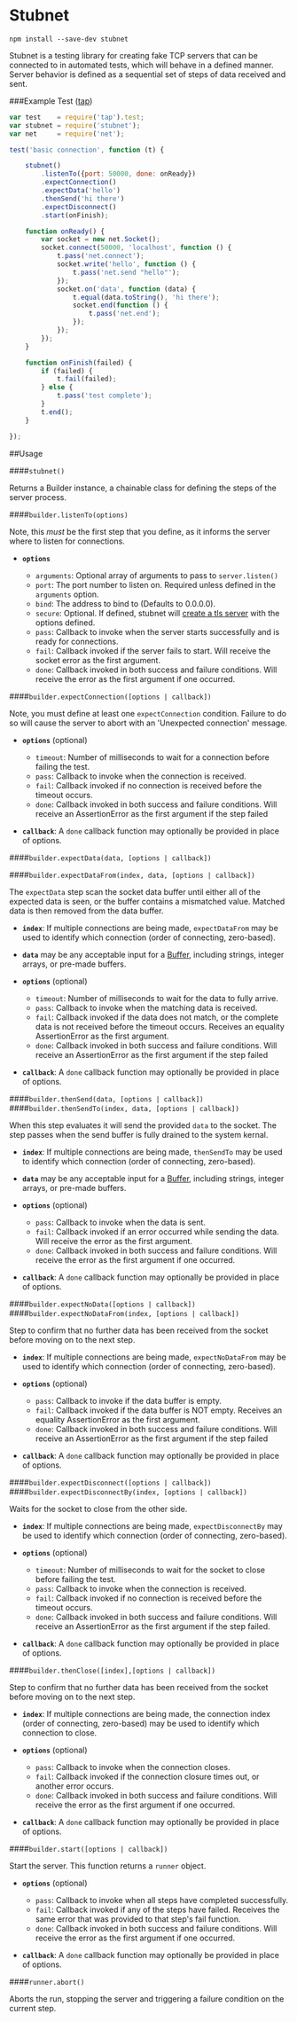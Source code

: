 Stubnet
==================

```
npm install --save-dev stubnet
```

Stubnet is a testing library for creating fake TCP servers that can be connected to in automated tests, which will behave in a defined manner.  Server behavior is defined as a sequential set of steps of data received and sent.

###Example Test ([tap](https://www.npmjs.com/package/tap))
```js
var test    = require('tap').test;
var stubnet = require('stubnet');
var net     = require('net');

test('basic connection', function (t) {

	stubnet()
		.listenTo({port: 50000, done: onReady})
		.expectConnection()
		.expectData('hello')
		.thenSend('hi there')
		.expectDisconnect()
		.start(onFinish);

	function onReady() {
		var socket = new net.Socket();
		socket.connect(50000, 'localhost', function () {
			t.pass('net.connect');
			socket.write('hello', function () {
				t.pass('net.send "hello"');
			});
			socket.on('data', function (data) {
				t.equal(data.toString(), 'hi there');
				socket.end(function () {
					t.pass('net.end');
				});
			});
		});
	}

	function onFinish(failed) {
		if (failed) {
			t.fail(failed);
		} else {
			t.pass('test complete');
		}
		t.end();
	}

});
```

##Usage

####`stubnet()`

Returns a Builder instance, a chainable class for defining the steps of the server process.

####`builder.listenTo(options)`

Note, this _must_ be the first step that you define, as it informs the server where to listen for connections.

- **`options`**

  - `arguments`: Optional array of arguments to pass to `server.listen()`
  - `port`: The port number to listen on. Required unless defined in the `arguments` option.
  - `bind`: The address to bind to (Defaults to 0.0.0.0).
  - `secure`: Optional. If defined, stubnet will [create a tls server](https://nodejs.org/api/tls.html#tls_tls_createserver_options_secureconnectionlistener) with the options   defined.
  - `pass`: Callback to invoke when the server starts successfully and is ready for connections.
  - `fail`: Callback invoked if the server fails to start. Will receive the socket error as the first argument.
  - `done`: Callback invoked in both success and failure conditions. Will receive the error as the first argument if one occurred.

####`builder.expectConnection([options | callback])`

Note, you must define at least one `expectConnection` condition. Failure to do so will cause the server to abort with an 'Unexpected connection' message.

- **`options`** (optional)

  - `timeout`: Number of milliseconds to wait for a connection before failing the test.
  - `pass`: Callback to invoke when the connection is received.
  - `fail`: Callback invoked if no connection is received before the timeout occurs.
  - `done`: Callback invoked in both success and failure conditions. Will receive an AssertionError as the first argument if the step failed

- **`callback`**: A `done` callback function may optionally be provided in place of options.

####`builder.expectData(data, [options | callback])`

####`builder.expectDataFrom(index, data, [options | callback])`

The `expectData` step scan the socket data buffer until either all of the expected data is seen, or the buffer contains a mismatched value. Matched data is then removed from the data buffer.

- **`index`**: If multiple connections are being made, `expectDataFrom` may be used to identify which connection (order of connecting, zero-based).

- **`data`** may be any acceptable input for a [Buffer](https://nodejs.org/api/buffer.html), including strings, integer arrays, or pre-made buffers.

- **`options`** (optional)

  - `timeout`: Number of milliseconds to wait for the data to fully arrive.
  - `pass`: Callback to invoke when the matching data is received.
  - `fail`: Callback invoked if the data does not match, or the complete data is not received before the timeout occurs. Receives an equality AssertionError as the first argument.
  - `done`: Callback invoked in both success and failure conditions. Will receive an AssertionError as the first argument if the step failed

- **`callback`**: A `done` callback function may optionally be provided in place of options.

####`builder.thenSend(data, [options | callback])`
####`builder.thenSendTo(index, data, [options | callback])`

When this step evaluates it will send the provided `data` to the socket.  The step passes when the send buffer is fully drained to the system kernal.

- **`index`**: If multiple connections are being made, `thenSendTo` may be used to identify which connection (order of connecting, zero-based).

- **`data`** may be any acceptable input for a [Buffer](https://nodejs.org/api/buffer.html), including strings, integer arrays, or pre-made buffers.

- **`options`** (optional)

  - `pass`: Callback to invoke when the data is sent.
  - `fail`: Callback invoked if an error occurred while sending the data.  Will receive the error as the first argument.
  - `done`: Callback invoked in both success and failure conditions. Will receive the error as the first argument if one occurred.

- **`callback`**: A `done` callback function may optionally be provided in place of options.

####`builder.expectNoData([options | callback])`
####`builder.expectNoDataFrom(index, [options | callback])`

Step to confirm that no further data has been received from the socket before moving on to the next step.

- **`index`**: If multiple connections are being made, `expectNoDataFrom` may be used to identify which connection (order of connecting, zero-based).

- **`options`** (optional)

  - `pass`: Callback to invoke if the data buffer is empty.
  - `fail`: Callback invoked if the data buffer is NOT empty. Receives an equality AssertionError as the first argument.
  - `done`: Callback invoked in both success and failure conditions. Will receive an AssertionError as the first argument if the step failed

- **`callback`**: A `done` callback function may optionally be provided in place of options.

####`builder.expectDisconnect([options | callback])`
####`builder.expectDisconnectBy(index, [options | callback])`

Waits for the socket to close from the other side.

- **`index`**: If multiple connections are being made, `expectDisconnectBy` may be used to identify which connection (order of connecting, zero-based).

- **`options`** (optional)

  - `timeout`: Number of milliseconds to wait for the socket to close before failing the test.
  - `pass`: Callback to invoke when the connection is received.
  - `fail`: Callback invoked if no connection is received before the timeout occurs.
  - `done`: Callback invoked in both success and failure conditions. Will receive an AssertionError as the first argument if the step failed.

- **`callback`**: A `done` callback function may optionally be provided in place of options.

####`builder.thenClose([index],[options | callback])`

Step to confirm that no further data has been received from the socket before moving on to the next step.

- **`index`**: If multiple connections are being made, the connection index (order of connecting, zero-based) may be used to identify which connection to close.

- **`options`** (optional)

  - `pass`: Callback to invoke when the connection closes.
  - `fail`: Callback invoked if the connection closure times out, or another error occurs.
  - `done`: Callback invoked in both success and failure conditions. Will receive the error as the first argument if one occurred.

- **`callback`**: A `done` callback function may optionally be provided in place of options.

####`builder.start([options | callback])`

Start the server.  This function returns a `runner` object.

- **`options`** (optional)

  - `pass`: Callback to invoke when all steps have completed successfully.
  - `fail`: Callback invoked if any of the steps have failed. Receives the same error that was provided to that step's fail function.
  - `done`: Callback invoked in both success and failure conditions. Will receive the error as the first argument if one occurred.

- **`callback`**: A `done` callback function may optionally be provided in place of options.

####`runner.abort()`

Aborts the run, stopping the server and triggering a failure condition on the current step.
